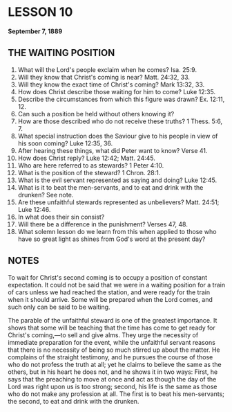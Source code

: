 # LESSON 10
**September 7, 1889**

## THE WAITING POSITION

1. What will the Lord's people exclaim when he comes? Isa. 25:9.
2. Will they know that Christ's coming is near? Matt. 24:32, 33.
3. Will they know the exact time of Christ's coming? Mark 13:32, 33.
4. How does Christ describe those waiting for him to come? Luke 12:35.
5. Describe the circumstances from which this figure was drawn? Ex. 12:11, 12.
6. Can such a position be held without others knowing it?
7. How are those described who do not receive these truths? 1 Thess. 5:6, 7.
8. What special instruction does the Saviour give to his people in view of his soon coming? Luke 12:35, 36.
9. After hearing these things, what did Peter want to know? Verse 41.
10. How does Christ reply? Luke 12:42; Matt. 24:45.
11. Who are here referred to as stewards? 1 Peter 4:10.
12. What is the position of the steward? 1 Chron. 28:1.
13. What is the evil servant represented as saying and doing? Luke 12:45.
14. What is it to beat the men-servants, and to eat and drink with the drunken? See note.
15. Are these unfaithful stewards represented as unbelievers? Matt. 24:51; Luke 12:46.
16. In what does their sin consist?
17. Will there be a difference in the punishment? Verses 47, 48.
18. What solemn lesson do we learn from this when applied to those who have so great light as shines from God's word at the present day?

## NOTES

To wait for Christ's second coming is to occupy a position of constant expectation. It could not be said that we were in a waiting position for a train of cars unless we had reached the station, and were ready for the train when it should arrive. Some will be prepared when the Lord comes, and such only can be said to be waiting.

The parable of the unfaithful steward is one of the greatest importance. It shows that some will be teaching that the time has come to get ready for Christ's coming,—to sell and give alms. They urge the necessity of immediate preparation for the event, while the unfaithful servant reasons that there is no necessity of being so much stirred up about the matter. He complains of the straight testimony, and he pursues the course of those who do not profess the truth at all; yet he claims to believe the same as the others, but in his heart he does not, and he shows it in two ways: First, he says that the preaching to move at once and act as though the day of the Lord was right upon us is too strong; second, his life is the same as those who do not make any profession at all. The first is to beat his men-servants; the second, to eat and drink with the drunken.
